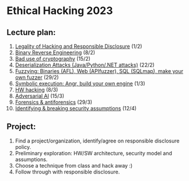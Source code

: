 # Ethical Hacking 2023

## Lecture plan:
1. [Legality of Hacking and Responsible Disclosure](1-responsible-disclosure.ipynb) (1/2)
2. [Binary Reverse Engineering](2-reverse-engineering.ipynb) (8/2)
3. [Bad use of cryptography](3-bad-crypto.pptx) (15/2)
4. [Deserialization Attacks (Java/Python/.NET attacks)](4-deserialization-attacks.ipynb) (22/2)
5. [Fuzzying: Binaries (AFL), Web (APIfuzzer), SQL (SQLmap), make your own fuzzer](5-fuzzying.ipynb) (29/2)
6. [Symbolic execution: Angr, build your own engine](6-symbolic-execution.ipynb) (1/3)
7. [HW hacking](7-hw-hacking.ipynb) (8/3)
8. [Adversarial AI](8-adversarial-ai.ipynb) (15/3)
9. [Forensics & antiforensics](9-computer-forensics.pdf) (29/3)
10. [Identifying & breaking security assumptions](10-birdeye.ipynb) (12/4)

## Project:
1. Find a project/organization, identify/agree on responsible disclosure policy.
2. Preliminary exploration: HW/SW architecture, security model and assumptions.
3. Choose a technique from class and hack away :)
4. Follow through with responsible disclosure.
